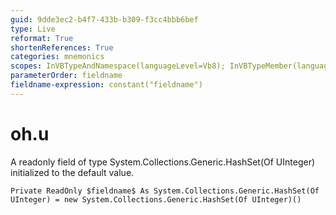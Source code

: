 ```yaml
---
guid: 9dde3ec2-b4f7-433b-b309-f3cc4bbb6bef
type: Live
reformat: True
shortenReferences: True
categories: mnemonics
scopes: InVBTypeAndNamespace(languageLevel=Vb8); InVBTypeMember(languageLevel=Vb8)
parameterOrder: fieldname
fieldname-expression: constant("fieldname")
---
```


# oh.u

A readonly field of type System.Collections.Generic.HashSet(Of UInteger) initialized to the default value.

```
Private ReadOnly $fieldname$ As System.Collections.Generic.HashSet(Of UInteger) = new System.Collections.Generic.HashSet(Of UInteger)()
```
